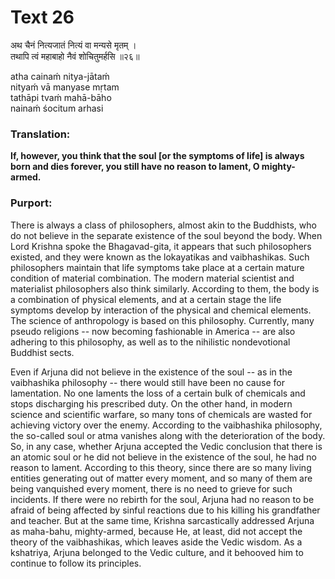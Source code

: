 # Text 26

अथ चैनं नित्यजातं नित्यं वा मन्यसे मृतम् ।  
तथापि त्वं महाबाहो नैवं शोचितुमर्हसि ॥२६॥

atha cainaḿ nitya-jātaḿ  
nityaḿ vā manyase mṛtam  
tathāpi tvaḿ mahā-bāho  
nainaḿ śocitum arhasi



### Translation:

**If, however, you think that the soul [or the symptoms of life] is always born and dies forever, you still have no reason to lament, O mighty-armed.**

### Purport:

There is always a class of philosophers, almost akin to the Buddhists, who do not believe in the separate existence of the soul beyond the body. When Lord Krishna spoke the Bhagavad-gita, it appears that such philosophers existed, and they were known as the lokayatikas and vaibhashikas. Such philosophers maintain that life symptoms take place at a certain mature condition of material combination. The modern material scientist and materialist philosophers also think similarly. According to them, the body is a combination of physical elements, and at a certain stage the life symptoms develop by interaction of the physical and chemical elements. The science of anthropology is based on this philosophy. Currently, many pseudo religions -- now becoming fashionable in America -- are also adhering to this philosophy, as well as to the nihilistic nondevotional Buddhist sects.

Even if Arjuna did not believe in the existence of the soul -- as in the vaibhashika philosophy -- there would still have been no cause for lamentation. No one laments the loss of a certain bulk of chemicals and stops discharging his prescribed duty. On the other hand, in modern science and scientific warfare, so many tons of chemicals are wasted for achieving victory over the enemy. According to the vaibhashika philosophy, the so-called soul or atma vanishes along with the deterioration of the body. So, in any case, whether Arjuna accepted the Vedic conclusion that there is an atomic soul or he did not believe in the existence of the soul, he had no reason to lament. According to this theory, since there are so many living entities generating out of matter every moment, and so many of them are being vanquished every moment, there is no need to grieve for such incidents. If there were no rebirth for the soul, Arjuna had no reason to be afraid of being affected by sinful reactions due to his killing his grandfather and teacher. But at the same time, Krishna sarcastically addressed Arjuna as maha-bahu, mighty-armed, because He, at least, did not accept the theory of the vaibhashikas, which leaves aside the Vedic wisdom. As a kshatriya, Arjuna belonged to the Vedic culture, and it behooved him to continue to follow its principles.